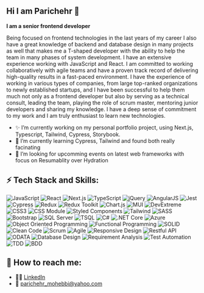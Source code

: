 ## Hi I am Parichehr 👋

<!--
**parichehrmohebbi/parichehrmohebbi** is a ✨ _special_ ✨ repository because its `README.md` (this file) appears on your GitHub profile.

Here are some ideas to get you started:
-->

<strong> I am a senior frontend developer </strong>

Being focused on frontend technologies in the last years of my career I also have a great knowledge of backend and database design in many projects as well that makes me a T-shaped developer with the ability to help the team in many phases of system development. I have an extensive experience working with JavaScript and React. I am committed to working collaboratively with agile teams and have a proven track record of delivering high-quality results in a fast-paced environment.
I have the experience of working in various types of companies, from large top-ranked organizations to newly established startups, and I have been successful to help them much not only as a frontend developer but also by serving as a technical consult, leading the team, playing the role of scrum master, mentoring junior developers and sharing my knowledge. I have a deep sense of commitment to my work and I am truly enthusiast to learn new technologies.

- ✨ I’m currently working on my personal portfolio project, using Next.js, Typescript, Tailwind, Cypress, Storybook.
- 🌱 I’m currently learning Cypress, Tailwind and found both really facinating
- 👯 I’m looking for upcomming events on latest web frameworks with focus on Resumablity over Hydration

## ⚡ Tech Stack and Skills:

![JavaScript](https://img.shields.io/badge/-JavaScript-gray) ![React](https://img.shields.io/badge/-React-gray) ![Next.js](https://img.shields.io/badge/-Next.js-gray) ![TypeScript](https://img.shields.io/badge/-TypeScript-gray) ![jQuery](https://img.shields.io/badge/-jQuery-gray) ![AngularJS](https://img.shields.io/badge/-AngularJS-gray) ![Jest](https://img.shields.io/badge/-Jest-blue) ![Cypress](https://img.shields.io/badge/-Cypress-blue) ![Redux](https://img.shields.io/badge/-Redux-green) ![Redux Toolkit](https://img.shields.io/badge/-Redux%20Toolkit-green) ![Chart.js](https://img.shields.io/badge/-Chart.js-green) ![MUI](https://img.shields.io/badge/-MUI-green) ![DevExtreme](https://img.shields.io/badge/-DevExtreme-green) ![CSS3](https://img.shields.io/badge/-CSS3-red) ![CSS Module](https://img.shields.io/badge/-CSS%20Module-red) ![Styled Components](https://img.shields.io/badge/-Styled%20Components-red) ![Tailwind](https://img.shields.io/badge/-Tailwind%20CSS-red) ![SASS](https://img.shields.io/badge/-SASS-red) ![Bootstrap](https://img.shields.io/badge/-Bootstrap-red) ![SQL Server](https://img.shields.io/badge/-SQL%20Server-yellow) ![TSQL](https://img.shields.io/badge/-TSQL-yellow) ![C#](https://img.shields.io/badge/-C%23-yellow) ![.NET Core](https://img.shields.io/badge/-.NET%20Core-yellow) ![Azure](https://img.shields.io/badge/-Azure-yellow)
![Object Oriented Programming](https://img.shields.io/badge/-Object%20Oriented%20Programming-gray) ![Functional Programming](https://img.shields.io/badge/-Functional%20Programming-gray) ![SOLID](https://img.shields.io/badge/-SOLID-gray) ![Clean Code](https://img.shields.io/badge/-Clean%20Code-gray) ![Scrum](https://img.shields.io/badge/-Scrum-blue) ![Agile](https://img.shields.io/badge/-Agile-blue) ![Responsive Design](https://img.shields.io/badge/-Responsive%20Design-green) ![Restful API](https://img.shields.io/badge/-Restful%20API-green) ![ODATA](https://img.shields.io/badge/-ODATA-green) ![Database Design](https://img.shields.io/badge/-Database%20Design-green) ![Requirement Analysis](https://img.shields.io/badge/-Requirement%20Analysis-green) ![Test Automation](https://img.shields.io/badge/-Test%20Automation-red) ![TDD](https://img.shields.io/badge/-TDD-red) ![BDD](https://img.shields.io/badge/-BDD-red)

## 📝 How to reach me:

- 👩🏻 [LinkedIn](https://www.linkedin.com/in/parichehr-mohebbi/)
- 📧 [parichehr_mohebbi@yahoo.com](mailto:parichehr_mohebbi@yahoo.com)

